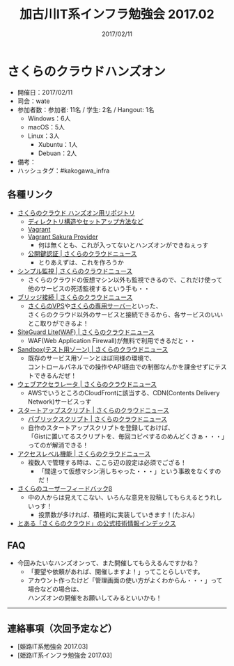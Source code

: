 ﻿---
title: 加古川IT系インフラ勉強会 2017.02
date: 2017/02/11
categories:
  - 開催履歴
tags:
  - 加古川IT系インフラ勉強会
---

さくらのクラウドハンズオン
==================================

* 開催日：2017/02/11
* 司会：wate
* 参加者数：参加者: 11名 / 学生: 2名 / Hangout: 1名
    * Windows：6人
    * macOS：5人
    * Linux：3人
        * Xubuntu：1人
        * Debuan：2人
* 備考：
* ハッシュタグ：#kakogawa_infra


## 各種リンク

* [さくらのクラウド ハンズオン用リポジトリ](https://github.com/histudy/sakura-hands-on)
    * [ディレクトリ構造やセットアップ方法など](https://github.com/histudy/sakura-hands-on/wiki)
    * [Vagrant](https://www.vagrantup.com/)
    * [Vagrant Sakura Provider](https://github.com/tsahara/vagrant-sakura)
        * 何は無くとも、これが入ってないとハンズオンができねぇっす
    * [公開鍵認証 | さくらのクラウドニュース](http://cloud-news.sakura.ad.jp/public-key/)
        * とりあえずは、これを作ろうか
* [シンプル監視 | さくらのクラウドニュース](http://cloud-news.sakura.ad.jp/simplemonitor/)
    * さくらのクラウドの仮想マシン以外も監視できるので、これだけ使って他のサービスの死活監視するという手も・・
* [ブリッジ接続 | さくらのクラウドニュース](http://cloud-news.sakura.ad.jp/bridge/)
    * [さくらのVPS](http://vps.sakura.ad.jp/)や[さくらの専用サーバー](http://server.sakura.ad.jp/)といった、  
      さくらのクラウド以外のサービスと接続できるから、各サービスのいいとこ取りができるよ！
* [SiteGuard Lite(WAF) | さくらのクラウドニュース](http://cloud-news.sakura.ad.jp/siteguard-litewaf/)
    * WAF(Web Application Firewall)が無料で利用できるだと・・
* [Sandbox(テスト用ゾーン) | さくらのクラウドニュース](http://cloud-news.sakura.ad.jp/sandbox/)
    * 既存のサービス用ゾーンとほぼ同様の環境で、  
    コントロールパネルでの操作やAPI経由での制御なんかを課金せずにテストできるんだぜ！
* [ウェブアクセラレータ | さくらのクラウドニュース](http://cloud-news.sakura.ad.jp/webaccel/)
    * AWSでいうところのCloudFrontに該当する、CDN(Contents Delivery Network)サービスっす
* [スタートアップスクリプト | さくらのクラウドニュース](http://cloud-news.sakura.ad.jp/startup-script/)
    * [パブリックスクリプト | さくらのクラウドニュース](http://cloud-news.sakura.ad.jp/startup-script/public-script/)
    * 自作のスタートアップスクリプトを登録しておけば、  
      「Gistに置いてるスクリプトを、毎回コピペするのめんどくさぁ・・・」ってのが解消できる！
* [アクセスレベル機能 | さくらのクラウドニュース](http://cloud-news.sakura.ad.jp/control_panel_login/control_panel_access_level/)
    * 複数人で管理する時は、ここら辺の設定は必須でござる！
        * 「間違って仮想マシン消しちゃった・・・」という事故をなくすのだ！
* [さくらのユーザーフィードバックβ](https://sakura.uservoice.com/)
    * 中の人からは見えてこない、いろんな意見を投稿してもらえるとうれしいっす！
        * 投票数が多ければ、積極的に実装していきます！(たぶん)
* [とある「さくらのクラウド」の公式技術情報インデックス](http://qiita.com/zembutsu/items/cb1cec38c40bbdeb6ab8)

## FAQ

* 今回みたいなハンズオンって、また開催してもらえるんですかね？
    * 「要望や依頼があれば、開催しますよ！」ってことらしいです。
    * アカウント作ったけど「管理画面の使い方がよくわからん・・・」って場合などの場合は、  
      ハンズオンの開催をお願いしてみるといいかも！

---

## 連絡事項（次回予定など）

* [姫路IT系勉強会 2017.03]
* [姫路IT系インフラ勉強会 2017.03]
